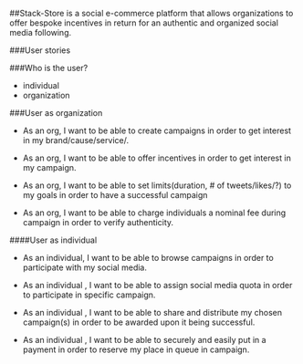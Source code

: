 
##Stack-Store is a social e-commerce platform that allows organizations to offer bespoke incentives in return for an authentic and organized social media following.

###User stories

###Who is the user?

- individual
- organization

###User as organization

- As an org, I want to be able to create campaigns in order to get interest in my brand/cause/service/.

- As an org, I want to be able to offer incentives in order to get interest in my campaign.

- As an org, I want to be able to set limits(duration, # of tweets/likes/?) to my goals in order to have a successful campaign

- As an org, I want to be able to charge individuals a nominal fee during campaign in order to verify authenticity.


####User as individual 


- As an individual, I want to be able to browse campaigns in order to participate with my social media.

- As an individual , I want to be able to assign social media quota in order to participate in specific campaign.

- As an individual , I want to be able to share and distribute my chosen campaign(s) in order to be awarded upon it being successful.

- As an individual , I want to be able to securely and easily put in a payment in order to reserve my place in queue in campaign.
